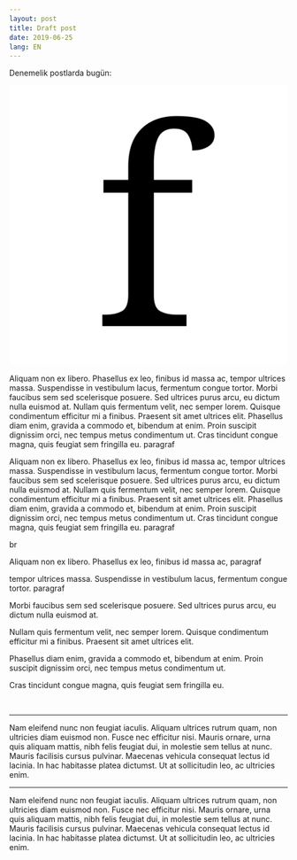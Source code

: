```yaml
---
layout: post
title: Draft post
date: 2019-06-25
lang: EN
---
```


Denemelik postlarda bugün:


![thumbnail](/favicon.svg)


Aliquam non ex libero. Phasellus ex leo, finibus id massa ac, tempor ultrices massa. Suspendisse in vestibulum lacus, fermentum congue tortor. Morbi faucibus sem sed scelerisque posuere. Sed ultrices purus arcu, eu dictum nulla euismod at. Nullam quis fermentum velit, nec semper lorem. Quisque condimentum efficitur mi a finibus. Praesent sit amet ultrices elit. Phasellus diam enim, gravida a commodo et, bibendum at enim. Proin suscipit dignissim orci, nec tempus metus condimentum ut. Cras tincidunt congue magna, quis feugiat sem fringilla eu.
paragraf


Aliquam non ex libero. Phasellus ex leo, finibus id massa ac, tempor ultrices massa. Suspendisse in vestibulum lacus, fermentum congue tortor. Morbi faucibus sem sed scelerisque posuere. Sed ultrices purus arcu, eu dictum nulla euismod at. Nullam quis fermentum velit, nec semper lorem. Quisque condimentum efficitur mi a finibus. Praesent sit amet ultrices elit. Phasellus diam enim, gravida a commodo et, bibendum at enim. Proin suscipit dignissim orci, nec tempus metus condimentum ut. Cras tincidunt congue magna, quis feugiat sem fringilla eu. 
paragraf


br
<br>


Aliquam non ex libero. Phasellus ex leo, finibus id massa ac,
paragraf


tempor ultrices massa. Suspendisse in vestibulum lacus, fermentum congue tortor.
paragraf


Morbi faucibus sem sed scelerisque posuere. Sed ultrices purus arcu, eu dictum nulla euismod at.

Nullam quis fermentum velit, nec semper lorem. Quisque condimentum efficitur mi a finibus. Praesent sit amet ultrices elit.

Phasellus diam enim, gravida a commodo et, bibendum at enim. Proin suscipit dignissim orci, nec tempus metus condimentum ut.

Cras tincidunt congue magna, quis feugiat sem fringilla eu. 

<br>
<hr>
Nam eleifend nunc non feugiat iaculis. Aliquam ultrices rutrum quam, non ultricies diam euismod non. Fusce nec efficitur nisi. Mauris ornare, urna quis aliquam mattis, nibh felis feugiat dui, in molestie sem tellus at nunc. Mauris facilisis cursus pulvinar. Maecenas vehicula consequat lectus id lacinia. In hac habitasse platea dictumst. Ut at sollicitudin leo, ac ultricies enim. 


<hr>


Nam eleifend nunc non feugiat iaculis. Aliquam ultrices rutrum quam, non ultricies diam euismod non. Fusce nec efficitur nisi. Mauris ornare, urna quis aliquam mattis, nibh felis feugiat dui, in molestie sem tellus at nunc. Mauris facilisis cursus pulvinar. Maecenas vehicula consequat lectus id lacinia. In hac habitasse platea dictumst. Ut at sollicitudin leo, ac ultricies enim.
